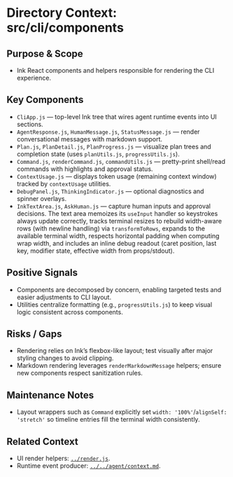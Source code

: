 # Directory Context: src/cli/components

## Purpose & Scope
- Ink React components and helpers responsible for rendering the CLI experience.

## Key Components
- `CliApp.js` — top-level Ink tree that wires agent runtime events into UI sections.
- `AgentResponse.js`, `HumanMessage.js`, `StatusMessage.js` — render conversational messages with markdown support.
- `Plan.js`, `PlanDetail.js`, `PlanProgress.js` — visualize plan trees and completion state (uses `planUtils.js`, `progressUtils.js`).
- `Command.js`, `renderCommand.js`, `commandUtils.js` — pretty-print shell/read commands with highlights and approval status.
- `ContextUsage.js` — displays token usage (remaining context window) tracked by `contextUsage` utilities.
- `DebugPanel.js`, `ThinkingIndicator.js` — optional diagnostics and spinner overlays.
- `InkTextArea.js`, `AskHuman.js` — capture human inputs and approval decisions. The text area memoizes its `useInput` handler so keystrokes always update correctly, tracks terminal resizes to rebuild width-aware rows (with newline handling) via `transformToRows`, expands to the available terminal width, respects horizontal padding when computing wrap width, and includes an inline debug readout (caret position, last key, modifier state, effective width from props/stdout).

## Positive Signals
- Components are decomposed by concern, enabling targeted tests and easier adjustments to CLI layout.
- Utilities centralize formatting (e.g., `progressUtils.js`) to keep visual logic consistent across components.

## Risks / Gaps
- Rendering relies on Ink’s flexbox-like layout; test visually after major styling changes to avoid clipping.
- Markdown rendering leverages `renderMarkdownMessage` helpers; ensure new components respect sanitization rules.

## Maintenance Notes
- Layout wrappers such as `Command` explicitly set `width: '100%'`/`alignSelf: 'stretch'` so timeline entries fill the
  terminal width consistently.

## Related Context
- UI render helpers: [`../render.js`](../render.js).
- Runtime event producer: [`../../agent/context.md`](../../agent/context.md).
